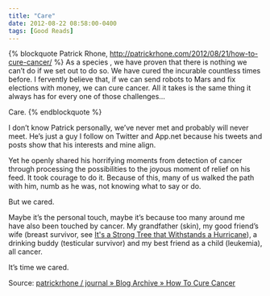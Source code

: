 ```yaml
---
title: "Care"
date: 2012-08-22 08:58:00-0400
tags: [Good Reads]
---
```


{% blockquote Patrick Rhone, http://patrickrhone.com/2012/08/21/how-to-cure-cancer/ %}
As a species , we have proven that there is nothing we can’t do if we set out to do so. We have cured the incurable countless times before. I fervently believe that, if we can send robots to Mars and fix elections with money, we can cure cancer. All it takes is the same thing it always has for every one of those challenges…

Care.
{% endblockquote %}

I don’t know Patrick personally, we’ve never met and probably will never meet. He’s just a guy I follow on Twitter and App.net because his tweets and posts show that his interests and mine align.

Yet he openly shared his horrifying moments from detection of cancer through processing the possibilities to the joyous moment of relief on his feed. It took courage to do it. Because of this, many of us walked the path with him, numb as he was, not knowing what to say or do.

But we cared.

Maybe it’s the personal touch, maybe it’s because too many around me have also been touched by cancer. My grandfather (skin), my good friend’s wife (breast survivor, see [It's a Strong Tree that Withstands a Hurricane](http://elynjacobs.blogspot.com/)), a drinking buddy (testicular survivor) and my best friend as a child (leukemia), all cancer.

It’s time we cared.

Source:  [patrickrhone / journal » Blog Archive » How To Cure Cancer](http://patrickrhone.com/2012/08/21/how-to-cure-cancer/)
